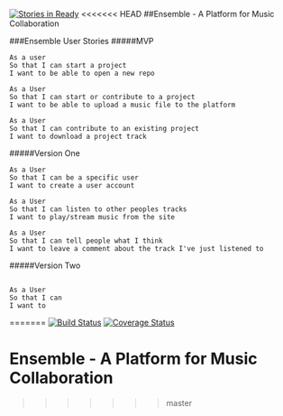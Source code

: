[![Stories in Ready](https://badge.waffle.io/ensemble-team/ensemble.png?label=ready&title=Ready)](https://waffle.io/ensemble-team/ensemble)
<<<<<<< HEAD
##Ensemble - A Platform for Music Collaboration

###Ensemble User Stories
#####MVP

```
As a user
So that I can start a project
I want to be able to open a new repo

As a User
So that I can start or contribute to a project
I want to be able to upload a music file to the platform

As a User
So that I can contribute to an existing project
I want to download a project track
```

#####Version One

```
As a User
So that I can be a specific user
I want to create a user account

As a User
So that I can listen to other peoples tracks
I want to play/stream music from the site

As a User
So that I can tell people what I think
I want to leave a comment about the track I've just listened to

```

#####Version Two

```

As a User
So that I can
I want to

```

=======
[![Build Status](https://travis-ci.org/ensemble-team/ensemble.svg?branch=master)](https://travis-ci.org/ensemble-team/ensemble)
[![Coverage Status](https://coveralls.io/repos/github/ensemble-team/ensemble/badge.svg?branch=master)](https://coveralls.io/github/ensemble-team/ensemble?branch=master)

# Ensemble - A Platform for Music Collaboration
>>>>>>> master
